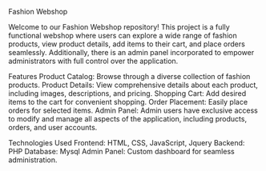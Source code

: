Fashion Webshop

Welcome to our Fashion Webshop repository! This project is a fully functional webshop where users can explore a wide range of fashion products, view product details, add items to their cart, and place orders seamlessly. Additionally, there is an admin panel incorporated to empower administrators with full control over the application.


Features
Product Catalog: Browse through a diverse collection of fashion products.
Product Details: View comprehensive details about each product, including images, descriptions, and pricing.
Shopping Cart: Add desired items to the cart for convenient shopping.
Order Placement: Easily place orders for selected items.
Admin Panel: Admin users have exclusive access to modify and manage all aspects of the application, including products, orders, and user accounts.


Technologies Used
Frontend: HTML, CSS, JavaScript, Jquery
Backend: PHP
Database: Mysql
Admin Panel: Custom dashboard for seamless administration.
